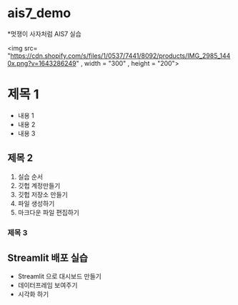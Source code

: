 # ais7_demo

*멋쟁이 사자처럼 AIS7 실습

<img src= "https://cdn.shopify.com/s/files/1/0537/7441/8092/products/IMG_2985_1440x.png?v=1643286249" , width = "300" , height = "200">

# 제목 1
* 내용 1
* 내용 2
* 내용 3

## 제목 2
1. 실습 순서
2. 깃헙 계정만들기
3. 깃헙 저장소 만들기
4. 파일 생성하기
5. 마크다운 파일 편집하기

### 제목 3



## Streamlit 배포 실습
* Streamlit 으로 대시보드 만들기
* 데이터프레임 보여주기
* 시각화 하기
